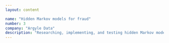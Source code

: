 ```yaml
---
layout: content

name: "Hidden Markov models for fraud"
number: 3
company: "Argyle Data"
description: "Researching, implementing, and testing hidden Markov models for fraud detection in a telecommunications network. After data exploration, we trained a model for sequential data to make a one-class classifier for anomaly detection and identified previously unknown irregularities in customer behavior to the client. "
---
```



